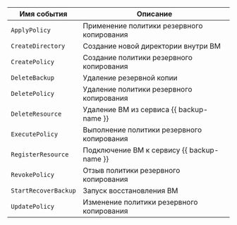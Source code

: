 Имя события | Описание
--- | ---
`ApplyPolicy` | Применение политики резервного копирования
`CreateDirectory` | Создание новой директории внутри ВМ
`CreatePolicy` | Создание политики резервного копирования
`DeleteBackup` | Удаление резервной копии
`DeletePolicy` | Удаление политики резервного копирования
`DeleteResource` | Удаление ВМ из сервиса {{ backup-name }}
`ExecutePolicy` | Выполнение политики резервного копирования
`RegisterResource` | Подключение ВМ к сервису {{ backup-name }}
`RevokePolicy` | Отзыв политики резервного копирования
`StartRecoverBackup` | Запуск восстановления ВМ
`UpdatePolicy` | Изменение политики резервного копирования
